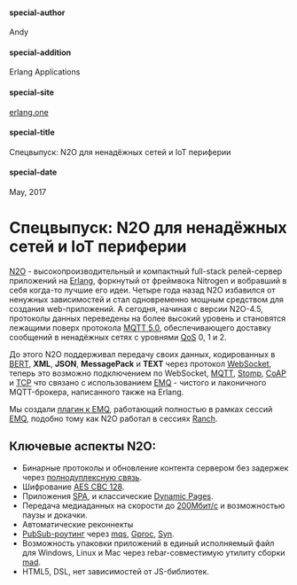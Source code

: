 #### special-author
Andy
#### special-addition
Erlang Applications
#### special-site
[erlang.one](http://erlang.one/)
#### special-title
Спецвыпуск: N2O для ненадёжных сетей и IoT периферии
#### special-date
May, 2017

# Спецвыпуск: N2O для ненадёжных сетей и IoT периферии

[N2O](https://github.com/synrc/n2o) - высокопроизводительный и компактный full-stack релей-сервер приложений на [Erlang](https://www.erlang.org/), форкнутый от 
фреймвока Nitrogen и вобравший в себя когда-то лучшие его идеи. Четыре года назад N2O избавился от ненужных зависимостей и 
стал одновременно мощным средством для создания web-приложений. А сегодня, начиная с версии N2O-4.5, протоколы данных 
переведены на более высокий уровень и становятся лежащими поверх протокола [MQTT 5.0](https://en.wikipedia.org/wiki/MQTT), обеспечивающего доставку сообщений в 
ненадёжных сетях с уровнями [QoS](https://en.wikipedia.org/wiki/Quality_of_service) 0, 1 и 2. 

До этого N2O поддерживал передачу своих данных, кодированных в [BERT](http://bert-rpc.org/), **XML**, **JSON**, **MessagePack** и **TEXT** через 
протокол [WebSocket](https://en.wikipedia.org/wiki/WebSocket), теперь это возможно подключением по 
WebSocket, [MQTT](https://en.wikipedia.org/wiki/MQTT), [Stomp](https://stomp.github.io/), 
[CoAP](http://coap.technology/) и [TCP](https://en.wikipedia.org/wiki/Transmission_Control_Protocol) что связано 
с использованием [EMQ](http://emqtt.io/) - чистого и лаконичного MQTT-брокера, написанного также на Erlang.

Мы создали [плагин к EMQ](https://github.com/synrc/mqtt), работающий полностью в рамках сессий [EMQ](http://emqtt.io/), подобно тому как N2O 
работал в сессиях [Ranch](https://github.com/ninenines/ranch).

## Ключевые аспекты N2O:
- Бинарные протоколы и обновление контента сервером без задержек через [полнодуплексную связь](https://en.wikipedia.org/wiki/Duplex_(telecommunications)#Full_duplex).
- Шифрование [AES CBC 128](https://en.wikipedia.org/wiki/Advanced_Encryption_Standard).
- Приложения [SPA](https://en.wikipedia.org/wiki/Single-page_application), и классические [Dynamic Pages](https://en.wikipedia.org/wiki/Dynamic_web_page).
- Передача медиаданных на скорости до [200Мбит/с](http://5ht.co/ftp.htm) и возможностью паузы и докачки.
- Автоматические реконнекты
- [PubSub-роутинг](https://en.wikipedia.org/wiki/Publish%E2%80%93subscribe_pattern) через [mqs](https://github.com/synrc/mqs), [Gproc](https://github.com/uwiger/gproc), [Syn](https://github.com/ostinelli/syn).
- Возможность упаковки приложений в единый исполняемый файл для Windows, Linux и Mac через rebar-совместимую утилиту сборки [mad](https://github.com/synrc/mad).
- HTML5, DSL, нет зависимостей от JS-библиотек.
